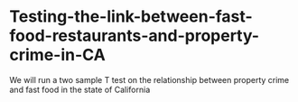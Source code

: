 # Testing-the-link-between-fast-food-restaurants-and-property-crime-in-CA
We will run a two sample T test on the relationship between property crime and fast food in the state of California

